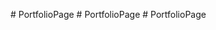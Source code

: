 

#   P o r t f o l i o P a g e  
 #   P o r t f o l i o P a g e  
 #   P o r t f o l i o P a g e  
 